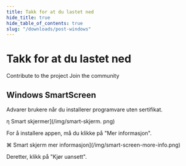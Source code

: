 ```yaml
---
title: Takk for at du lastet ned
hide_title: true
hide_table_of_contents: true
slug: "/downloads/post-windows"
---
```


<div className="text-center margin-top--xl">

# Takk for at du lastet ned

<div className="row margin-bottom--lg padding--sm flex-center">
<Link className="button button--outline button--warning button--lg margin--sm" href="/contributing">
  Contribute to the project
</Link>
<Link className="button button--outline button--info button--lg margin--sm" href="https://linwood.dev/matrix">
  Join the community
</Link>

</div>

## Windows SmartScreen


Advarer brukere når du installerer programvare uten sertifikat.

η Smart skjermer](/img/smart-skjerm. png)

For å installere appen, må du klikke på "Mer informasjon".

⌘ Smart skjerm mer informasjon](/img/smart-screen-more-info.png)

Deretter, klikk på "Kjør uansett".

</div>
